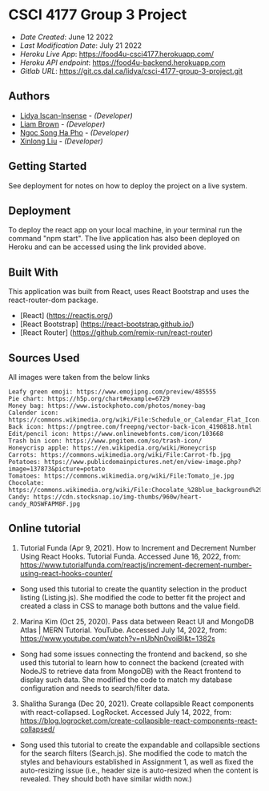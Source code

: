 <!--- The following README.md sample file was adapted from https://gist.github.com/PurpleBooth/109311bb0361f32d87a2#file-readme-template-md by Gabriella Mosquera for academic use ---> 

# CSCI 4177 Group 3 Project

* *Date Created*: June 12 2022
* *Last Modification Date*: July 21 2022
* *Heroku Live App*: https://food4u-csci4177.herokuapp.com/
* *Heroku API endpoint*: https://food4u-backend.herokuapp.com
* *Gitlab URL*: https://git.cs.dal.ca/lidya/csci-4177-group-3-project.git

## Authors

* [Lidya Iscan-Insense](lidyaiscan@dal.ca) - *(Developer)*
* [Liam Brown](liam.brown@dal.ca) - *(Developer)*
* [Ngoc Song Ha Pho](songhapho@dal.ca) - *(Developer)*
* [Xinlong Liu](xn988864@dal.ca) - *(Developer)*


## Getting Started

See deployment for notes on how to deploy the project on a live system.

## Deployment

To deploy the react app on your local machine, in your terminal run the command "npm start".
The live application has also been deployed on Heroku and can be accessed using the link provided above.

## Built With

This application was built from React, uses React Bootstrap and uses the react-router-dom package.

* [React] (https://reactjs.org/)
* [React Bootstrap] (https://react-bootstrap.github.io/)
* [React Router] (https://github.com/remix-run/react-router)

## Sources Used

All images were taken from the below links

    Leafy green emoji: https://www.emojipng.com/preview/485555
    Pie chart: https://h5p.org/chart#example=6729
    Money bag: https://www.istockphoto.com/photos/money-bag
    Calender icon: https://commons.wikimedia.org/wiki/File:Schedule_or_Calendar_Flat_Icon.svg
    Back icon: https://pngtree.com/freepng/vector-back-icon_4190818.html
    Edit/pencil icon: https://www.onlinewebfonts.com/icon/103668
    Trash bin icon: https://www.pngitem.com/so/trash-icon/
    Honeycrisp apple: https://en.wikipedia.org/wiki/Honeycrisp
    Carrots: https://commons.wikimedia.org/wiki/File:Carrot-fb.jpg
    Potatoes: https://www.publicdomainpictures.net/en/view-image.php?image=137873&picture=potato
    Tomatoes: https://commons.wikimedia.org/wiki/File:Tomato_je.jpg
    Chocolate: https://commons.wikimedia.org/wiki/File:Chocolate_%28blue_background%29.jpg
    Candy: https://cdn.stocksnap.io/img-thumbs/960w/heart-candy_ROSWFAPM8F.jpg

## Online tutorial
1. Tutorial Funda (Apr 9, 2021). How to Increment and Decrement Number Using React Hooks. Tutorial Funda. Accessed June 16, 2022, from: https://www.tutorialfunda.com/reactjs/increment-decrement-number-using-react-hooks-counter/
- Song used this tutorial to create the quantity selection in the product listing (Listing.js). She modified the code to better fit the project and created a class in CSS to manage both buttons and the value field.
2. Marina Kim (Oct 25, 2020). Pass data between React UI and MongoDB Atlas | MERN Tutorial. YouTube. Accessed July 14, 2022, from: https://www.youtube.com/watch?v=nUbNn0voiBI&t=1382s
- Song had some issues connecting the frontend and backend, so she used this tutorial to learn how to connect the backend (created with NodeJS to retrieve data from MongoDB) with the React frontend to display such data. She modified the code to match my database configuration and needs to search/filter data. 
3. Shalitha Suranga (Dec 20, 2021). Create collapsible React components with react-collapsed. LogRocket. Accessed July 14, 2022, from: https://blog.logrocket.com/create-collapsible-react-components-react-collapsed/
- Song used this tutorial to create the expandable and collapsible sections for the search filters (Search.js). She modified the code to match the styles and behaviours established in Assignment 1, as well as fixed the auto-resizing issue (i.e., header size is auto-resized when the content is revealed. They should both have similar width now.)

